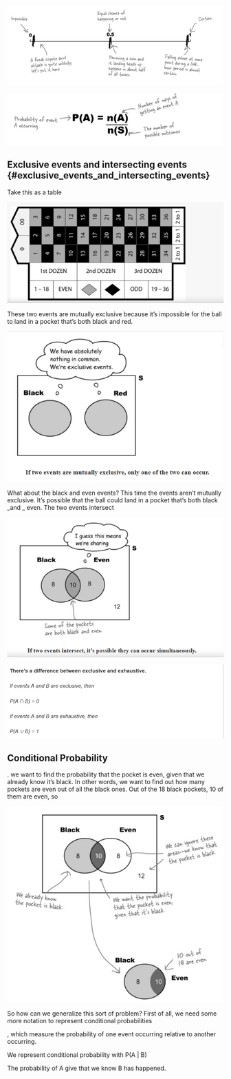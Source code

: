 ![](/assets/prob1.png)

![](/assets/prob2.png)

## Exclusive events and intersecting events {#exclusive_events_and_intersecting_events}

Take this as a table

![](/assets/prob3.png)

These two events are  mutually exclusive  because it’s impossible for the ball to land in a pocket that’s both black and red.

![](/assets/prob4.png)

What about the black and even events? This time the events aren’t mutually exclusive. It’s possible that the ball could land in a pocket that’s both black  _and  _ even. The two events  intersect

![](/assets/prob6.png)

![](/assets/prob7.png)

## **Conditional Probability**

. we want to find the probability that the pocket is even, given that we already know it’s black. In other words, we want to find out how many pockets are even out of all the black ones. Out of the 18 black pockets, 10 of them are even, so

![](/assets/prob.png)

So how can we generalize this sort of problem? First of all, we need some more notation to represent  conditional probabilities

, which measure the probability of one event occurring relative to another occurring.

We represent conditional probability with  P\(A \| B\)

The probability of A give that we know B has happened.



